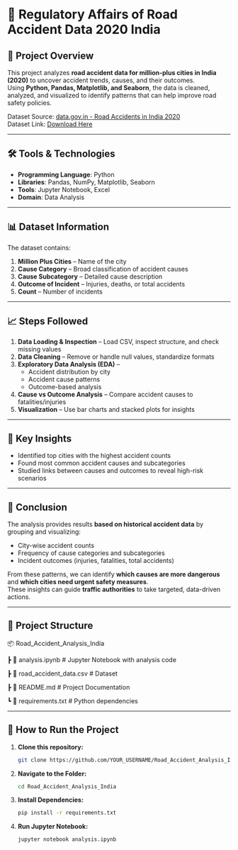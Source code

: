 # 🚗 Regulatory Affairs of Road Accident Data 2020 India

## 📌 Project Overview
This project analyzes **road accident data for million-plus cities in India (2020)** to uncover accident trends, causes, and their outcomes.  
Using **Python, Pandas, Matplotlib, and Seaborn**, the data is cleaned, analyzed, and visualized to identify patterns that can help improve road safety policies.

Dataset Source: [data.gov.in - Road Accidents in India 2020](https://data.gov.in/catalog/road-accidents-india-2020)  
Dataset Link: [Download Here](https://drive.google.com/file/d/1ft84zICATQqhB1egy4DQJs4bIckcA-0f/view?usp=sharing)  

---

## 🛠 Tools & Technologies
- **Programming Language**: Python  
- **Libraries**: Pandas, NumPy, Matplotlib, Seaborn  
- **Tools**: Jupyter Notebook, Excel  
- **Domain**: Data Analysis

---

## 📊 Dataset Information
The dataset contains:
1. **Million Plus Cities** – Name of the city  
2. **Cause Category** – Broad classification of accident causes  
3. **Cause Subcategory** – Detailed cause description  
4. **Outcome of Incident** – Injuries, deaths, or total accidents  
5. **Count** – Number of incidents  

---

## 📈 Steps Followed
1. **Data Loading & Inspection** – Load CSV, inspect structure, and check missing values  
2. **Data Cleaning** – Remove or handle null values, standardize formats  
3. **Exploratory Data Analysis (EDA)** –  
   - Accident distribution by city  
   - Accident cause patterns  
   - Outcome-based analysis  
4. **Cause vs Outcome Analysis** – Compare accident causes to fatalities/injuries  
5. **Visualization** – Use bar charts and stacked plots for insights  

---

## 📌 Key Insights
- Identified top cities with the highest accident counts  
- Found most common accident causes and subcategories  
- Studied links between causes and outcomes to reveal high-risk scenarios  

---

## 📍 Conclusion
The analysis provides results **based on historical accident data** by grouping and visualizing:
- City-wise accident counts  
- Frequency of cause categories and subcategories  
- Incident outcomes (injuries, fatalities, total accidents)  

From these patterns, we can identify **which causes are more dangerous** and **which cities need urgent safety measures**.  
These insights can guide **traffic authorities** to take targeted, data-driven actions.

---

## 📂 Project Structure

📦 Road_Accident_Analysis_India

┣ 📜 analysis.ipynb # Jupyter Notebook with analysis code

┣ 📜 road_accident_data.csv # Dataset

┣ 📜 README.md # Project Documentation

┗ 📜 requirements.txt # Python dependencies


---

## 🚀 How to Run the Project
1. **Clone this repository:**
   ```bash
   git clone https://github.com/YOUR_USERNAME/Road_Accident_Analysis_India.git

2. **Navigate to the Folder:**
   ```bash
   cd Road_Accident_Analysis_India

3. **Install Dependencies:**
   ```bash
   pip install -r requirements.txt

4. **Run Jupyter Notebook:**
   ```bash
   jupyter notebook analysis.ipynb

